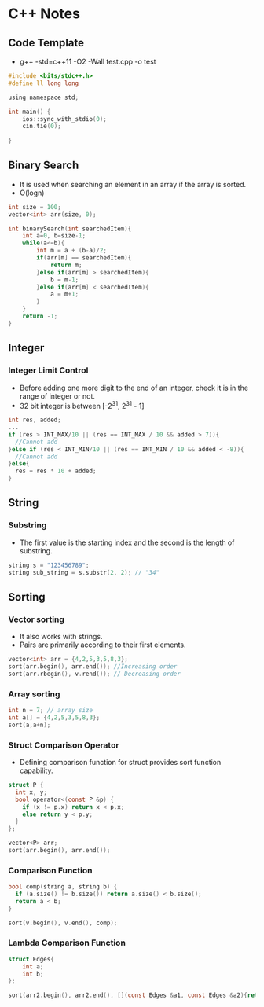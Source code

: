 # C++ Notes

## Code Template

- g++ -std=c++11 -O2 -Wall test.cpp -o test

```c
#include <bits/stdc++.h>
#define ll long long

using namespace std;

int main() {
    ios::sync_with_stdio(0);
    cin.tie(0);
    
}
```
## Binary Search

- It is used when searching an element in an array if the array is sorted.
- O(logn)
```c
int size = 100;
vector<int> arr(size, 0);

int binarySearch(int searchedItem){
    int a=0, b=size-1;
    while(a<=b){
        int m = a + (b-a)/2;
        if(arr[m] == searchedItem){
            return m;
        }else if(arr[m] > searchedItem){
            b = m-1;
        }else if(arr[m] < searchedItem){
            a = m+1;
        }
    }
    return -1;
}
```


## Integer

### Integer Limit Control
- Before adding one more digit to the end of an integer, check it is in the range of integer or not.
- 32 bit integer is between [-2<sup>31</sup>, 2<sup>31</sup> - 1]
```c
int res, added;
...
if (res > INT_MAX/10 || (res == INT_MAX / 10 && added > 7)){
  //Cannot add
}else if (res < INT_MIN/10 || (res == INT_MIN / 10 && added < -8)){
  //Cannot add
}else{
  res = res * 10 + added;
}
```


## String

### Substring

- The first value is the starting index and the second is the length of substring.
```c
string s = "123456789";
string sub_string = s.substr(2, 2); // "34"

```

## Sorting  
### Vector sorting
- It also works with strings.
- Pairs are primarily according to their first elements.

```c
vector<int> arr = {4,2,5,3,5,8,3};
sort(arr.begin(), arr.end()); //Increasing order
sort(arr.rbegin(), v.rend()); // Decreasing order
```

### Array sorting

```c
int n = 7; // array size 
int a[] = {4,2,5,3,5,8,3}; 
sort(a,a+n);
```

### Struct Comparison Operator
- Defining comparison function for struct provides sort function capability.
```c
struct P {
  int x, y;
  bool operator<(const P &p) { 
    if (x != p.x) return x < p.x; 
    else return y < p.y;
  } 
};

vector<P> arr;
sort(arr.begin(), arr.end());
```

### Comparison Function

```c
bool comp(string a, string b) { 
  if (a.size() != b.size()) return a.size() < b.size(); 
  return a < b;
}

sort(v.begin(), v.end(), comp);
```

### Lambda Comparison Function


```c
struct Edges{
    int a;
    int b;
};

sort(arr2.begin(), arr2.end(), [](const Edges &a1, const Edges &a2){return a1.a * a1.b < a2.a * a2.b;});
```

